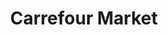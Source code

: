 ---
title: "Carrefour Market"
url: /epouville/carrefour-market-rue-aristide-briand/
shop: supermarché
---